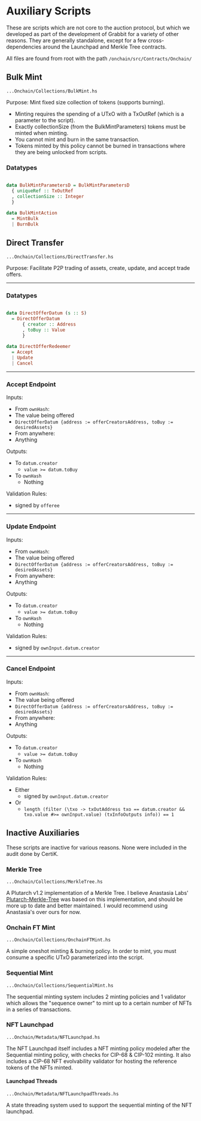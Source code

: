 # Auxiliary Scripts
These are scripts which are not core to the auction protocol, but which we developed as part of the development of Grabbit for a variety of other reasons. They are generally standalone, except for a few cross-dependencies around the Launchpad and Merkle Tree contracts.

All files are found from root with the path `/onchain/src/Contracts/Onchain/`

## Bulk Mint
`...Onchain/Collections/BulkMint.hs`

Purpose: Mint fixed size collection of tokens (supports burning).

- Minting requires the spending of a UTxO with a TxOutRef (which is a parameter to the script).   
- Exactly collectionSize (from the BulkMintParameters) tokens must be minted when minting.  
- You cannot mint and burn in the same transaction.  
- Tokens minted by this policy cannot be burned in transactions where they are being unlocked from scripts.  

### Datatypes

```hs

data BulkMintParametersD = BulkMintParametersD
  { uniqueRef :: TxOutRef
  , collectionSize :: Integer
  }
  
data BulkMintAction
  = MintBulk
  | BurnBulk
```

## Direct Transfer  
`...Onchain/Collections/DirectTransfer.hs`

Purpose: Facilitate P2P trading of assets, create, update, and accept trade offers. 

---
### Datatypes

```hs

data DirectOfferDatum (s :: S)
  = DirectOfferDatum 
      { creator :: Address
      , toBuy :: Value 
      }
    
data DirectOfferRedeemer
  = Accept
  | Update
  | Cancel
```
---

### Accept Endpoint

Inputs: 
- From `ownHash`:
 - The value being offered 
 - `DirectOfferDatum {address := offerCreatorsAddress, toBuy := desiredAssets}`
- From anywhere:
 - Anything
 
Outputs:
- To `datum.creator` 
  - `value >= datum.toBuy`
- To `ownHash`
  - Nothing
  
Validation Rules:
- signed by `offeree` 

---
### Update Endpoint

Inputs: 
- From `ownHash`:
 - The value being offered 
 - `DirectOfferDatum {address := offerCreatorsAddress, toBuy := desiredAssets}` 
- From anywhere:
 - Anything
 
Outputs:
- To `datum.creator` 
  - `value >= datum.toBuy`
- To `ownHash`
  - Nothing
  
Validation Rules:
- signed by `ownInput.datum.creator` 

---
### Cancel Endpoint

Inputs: 
- From `ownHash`:
 - The value being offered 
 - `DirectOfferDatum {address := offerCreatorsAddress, toBuy := desiredAssets}` 
- From anywhere:
 - Anything
 
Outputs:
- To `datum.creator` 
  - `value >= datum.toBuy`
- To `ownHash`
  - Nothing
  
Validation Rules:
- Either
  - signed by `ownInput.datum.creator`
- Or
  - `
    length (filter (\txo -> txOutAddress txo == datum.creator && txo.value #>= ownInput.value) (txInfoOutputs info)) == 1 
    `
      
## Inactive Auxiliaries
These scripts are inactive for various reasons. None were included in the audit done by CertiK.

### Merkle Tree
`...Onchain/Collections/MerkleTree.hs`

A Plutarch v1.2 implementation of a Merkle Tree. I believe Anastasia Labs' [Plutarch-Merkle-Tree](https://github.com/Anastasia-Labs/plutarch-merkle-tree) was based on this implementation, and should be more up to date and better maintained. I would recommend using Anastasia's over ours for now.

### Onchain FT Mint
`...Onchain/Collections/OnchainFTMint.hs`

A simple oneshot minting & burning policy. In order to mint, you must consume a specific UTxO parameterized into the script.

### Sequential Mint
`...Onchain/Collections/SequentialMint.hs`

The sequential minting system includes 2 minting policies and 1 validator which allows the "sequence owner" to mint up to a certain number of NFTs in a series of transactions.

### NFT Launchpad
`...Onchain/Metadata/NFTLaunchpad.hs`

The NFT Launchpad itself includes a NFT minting policy modeled after the Sequential minting policy, with checks for CIP-68 & CIP-102 minting.
It also includes a CIP-68 NFT evolvability validator for hosting the reference tokens of the NFTs minted.

#### Launchpad Threads
`...Onchain/Metadata/NFTLaunchpadThreads.hs`

A state threading system used to support the sequential minting of the NFT launchpad.